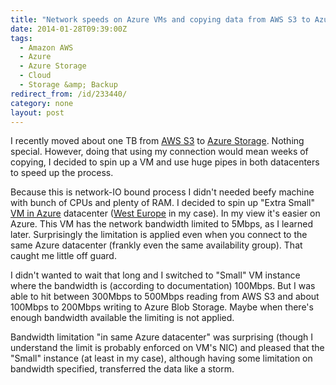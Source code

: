 ```yaml
---
title: "Network speeds on Azure VMs and copying data from AWS S3 to Azure Blob Storage"
date: 2014-01-28T09:39:00Z
tags:
  - Amazon AWS
  - Azure
  - Azure Storage
  - Cloud
  - Storage &amp; Backup
redirect_from: /id/233440/
category: none
layout: post
---
```

I recently moved about one TB from [AWS S3][1] to [Azure Storage][2]. Nothing special. However, doing that using my connection would mean weeks of copying, I decided to spin up a VM and use huge pipes in both datacenters to speed up the process.

<!-- excerpt -->

Because this is network-IO bound process I didn't needed beefy machine with bunch of CPUs and plenty of RAM. I decided to spin up "Extra Small" [VM in Azure][3] datacenter ([West Europe][4] in my case). In my view it's easier on Azure. This VM has the network bandwidth limited to 5Mbps, as I learned later. Surprisingly the limitation is applied even when you connect to the same Azure datacenter (frankly even the same availability group). That caught me little off guard.

I didn't wanted to wait that long and I switched to "Small" VM instance where the bandwidth is (according to documentation) 100Mbps. But I was able to hit between 300Mbps to 500Mbps reading from AWS S3 and about 100Mbps to 200Mbps writing to Azure Blob Storage. Maybe when there's enough bandwidth available the limiting is not applied.

Bandwidth limitation "in same Azure datacenter" was surprising (though I understand the limit is probably enforced on VM's NIC) and pleased that the "Small" instance (at least in my case), although having some limitation on bandwidth specified, transferred the data like a storm.

[1]: http://aws.amazon.com/s3/
[2]: http://www.windowsazure.com/en-us/services/storage/
[3]: http://www.windowsazure.com/en-us/services/virtual-machines/
[4]: http://en.wikipedia.org/wiki/Windows_Azure#Datacenter
